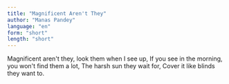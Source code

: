 ```yaml
---
title: "Magnificent Aren't They"
author: "Manas Pandey"
language: "en"
form: "short"
length: "short"
---
```

Magnificent aren't they,
look them when I see up,
If you see in the morning,
you won't find them a lot,
The harsh sun they wait for,
Cover it like blinds they want to.